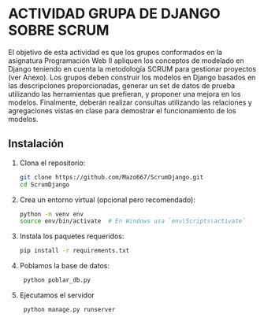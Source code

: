# ACTIVIDAD GRUPA DE DJANGO SOBRE SCRUM

El objetivo de esta actividad es que los grupos conformados en la asignatura Programación
Web II apliquen los conceptos de modelado en Django teniendo en cuenta la metodología
SCRUM para gestionar proyectos (ver Anexo). Los grupos deben construir los modelos en
Django basados en las descripciones proporcionadas, generar un set de datos de prueba
utilizando las herramientas que prefieran, y proponer una mejora en los modelos.
Finalmente, deberán realizar consultas utilizando las relaciones y agregaciones vistas en
clase para demostrar el funcionamiento de los modelos.

## Instalación

1. Clona el repositorio:

   ```bash
   git clone https://github.com/Mazo667/ScrumDjango.git
   cd ScrumDjango
    ```

2. Crea un entorno virtual (opcional pero recomendado):
    ```bash
    python -m venv env
    source env/bin/activate  # En Windows usa `env\Scripts\activate`
    ```

3. Instala los paquetes requeridos:
    ```bash
    pip install -r requirements.txt
    ```

4. Poblamos la base de datos:
   ```bash
    python poblar_db.py
    ```

5. Ejecutamos el servidor
   ```bash
    python manage.py runserver
    ```
